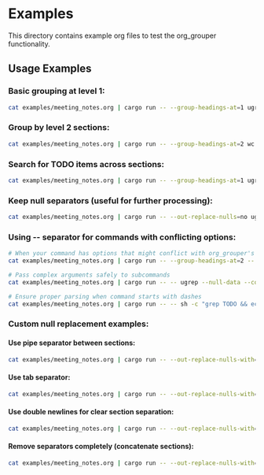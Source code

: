 # Examples

This directory contains example org files to test the org_grouper functionality.

## Usage Examples

### Basic grouping at level 1:
```bash
cat examples/meeting_notes.org | cargo run -- --group-headings-at=1 ugrep --null-data -i "bug"
```

### Group by level 2 sections:
```bash  
cat examples/meeting_notes.org | cargo run -- --group-headings-at=2 wc -l
```

### Search for TODO items across sections:
```bash
cat examples/meeting_notes.org | cargo run -- --group-headings-at=1 ugrep --null-data "\[.\]"
```

### Keep null separators (useful for further processing):
```bash
cat examples/meeting_notes.org | cargo run -- --out-replace-nulls=no ugrep --null-data "Priority" | wc -c
```

### Using -- separator for commands with conflicting options:
```bash
# When your command has options that might conflict with org_grouper's options
cat examples/meeting_notes.org | cargo run -- --group-headings-at=2 -- grep -E "Priority|Important"

# Pass complex arguments safely to subcommands
cat examples/meeting_notes.org | cargo run -- -- ugrep --null-data --color=always "Bob.*Alice"

# Ensure proper parsing when command starts with dashes
cat examples/meeting_notes.org | cargo run -- -- sh -c "grep TODO && echo 'Found todos'"
```

### Custom null replacement examples:

#### Use pipe separator between sections:
```bash
cat examples/meeting_notes.org | cargo run -- --out-replace-nulls-with="| " ugrep --null-data "Bob"
```

#### Use tab separator:
```bash  
cat examples/meeting_notes.org | cargo run -- --out-replace-nulls-with="\t" wc -l
```

#### Use double newlines for clear section separation:
```bash
cat examples/meeting_notes.org | cargo run -- --out-replace-nulls-with="\n\n" cat
```

#### Remove separators completely (concatenate sections):
```bash
cat examples/meeting_notes.org | cargo run -- --out-replace-nulls-with="" ugrep --null-data -c "Priority"
```
